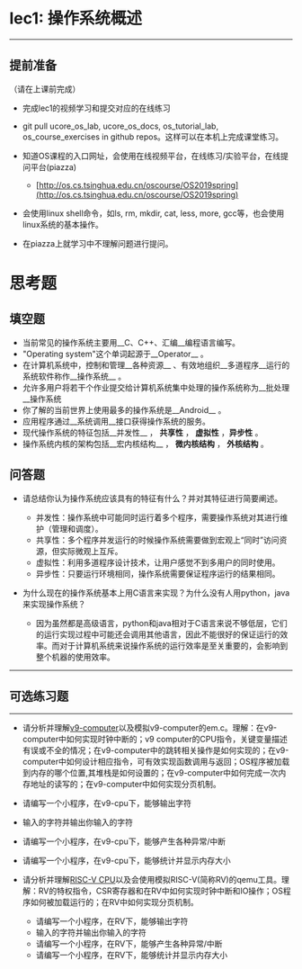 # lec1: 操作系统概述

---

## **提前准备**

（请在上课前完成）

* 完成lec1的视频学习和提交对应的在线练习
* git pull ucore\_os\_lab, ucore\_os\_docs, os\_tutorial\_lab, os\_course\_exercises in github repos。这样可以在本机上完成课堂练习。
* 知道OS课程的入口网址，会使用在线视频平台，在线练习/实验平台，在线提问平台\(piazza\)
  * [http://os.cs.tsinghua.edu.cn/oscourse/OS2019spring](http://os.cs.tsinghua.edu.cn/oscourse/OS2019spring)


* 会使用linux shell命令，如ls, rm, mkdir, cat, less, more, gcc等，也会使用linux系统的基本操作。
* 在piazza上就学习中不理解问题进行提问。



# 思考题

## 填空题

* 当前常见的操作系统主要用__C、C++、汇编__编程语言编写。
* "Operating system"这个单词起源于__Operator__ 。
* 在计算机系统中，控制和管理__各种资源__ 、有效地组织__多道程序__运行的系统软件称作__操作系统__ 。
* 允许多用户将若干个作业提交给计算机系统集中处理的操作系统称为__批处理__操作系统
* 你了解的当前世界上使用最多的操作系统是__Android__ 。
* 应用程序通过__系统调用__接口获得操作系统的服务。
* 现代操作系统的特征包括__并发性__ ， __共享性__ ， __虚拟性__ ，__异步性__ 。
* 操作系统内核的架构包括__宏内核结构__ ， __微内核结构__ ， __外核结构__ 。


## 问答题

- 请总结你认为操作系统应该具有的特征有什么？并对其特征进行简要阐述。
  - 并发性：操作系统中可能同时运行着多个程序，需要操作系统对其进行维护（管理和调度）。
  - 共享性：多个程序并发运行的时候操作系统需要做到宏观上“同时”访问资源，但实际微观上互斥。
  - 虚拟性：利用多道程序设计技术，让用户感觉不到多用户的同时使用。
  - 异步性：只要运行环境相同，操作系统需要保证程序运行的结果相同。


- 为什么现在的操作系统基本上用C语言来实现？为什么没有人用python，java来实现操作系统？

  - 因为虽然都是高级语言，python和java相对于C语言来说不够低层，它们的运行实现过程中可能还会调用其他语言，因此不能很好的保证运行的效率。而对于计算机系统来说操作系统的运行效率是至关重要的，会影响到整个机器的使用效率。

---

## 可选练习题

---

- 请分析并理解[v9\-computer](https://github.com/chyyuu/os_tutorial_lab/blob/master/v9_computer/docs/v9_computer.md)以及模拟v9\-computer的em.c。理解：在v9\-computer中如何实现时钟中断的；v9 computer的CPU指令，关键变量描述有误或不全的情况；在v9\-computer中的跳转相关操作是如何实现的；在v9\-computer中如何设计相应指令，可有效实现函数调用与返回；OS程序被加载到内存的哪个位置,其堆栈是如何设置的；在v9\-computer中如何完成一次内存地址的读写的；在v9\-computer中如何实现分页机制。


- 请编写一个小程序，在v9-cpu下，能够输出字符


- 输入的字符并输出你输入的字符


- 请编写一个小程序，在v9-cpu下，能够产生各种异常/中断


- 请编写一个小程序，在v9-cpu下，能够统计并显示内存大小



- 请分析并理解[RISC-V CPU](http://www.riscvbook.com/chinese/)以及会使用模拟RISC\-V(简称RV)的qemu工具。理解：RV的特权指令，CSR寄存器和在RV中如何实现时钟中断和IO操作；OS程序如何被加载运行的；在RV中如何实现分页机制。
  - 请编写一个小程序，在RV下，能够输出字符
  - 输入的字符并输出你输入的字符
  - 请编写一个小程序，在RV下，能够产生各种异常/中断
  - 请编写一个小程序，在RV下，能够统计并显示内存大小

